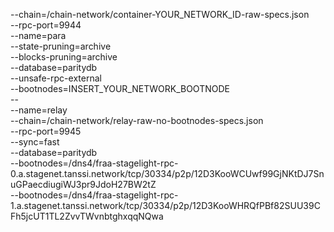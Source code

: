 --chain=/chain-network/container-YOUR_NETWORK_ID-raw-specs.json \
--rpc-port=9944 \
--name=para \
--state-pruning=archive \
--blocks-pruning=archive \
--database=paritydb \
--unsafe-rpc-external \
--bootnodes=INSERT_YOUR_NETWORK_BOOTNODE \
-- \
--name=relay \
--chain=/chain-network/relay-raw-no-bootnodes-specs.json \
--rpc-port=9945 \
--sync=fast \
--database=paritydb \
--bootnodes=/dns4/fraa-stagelight-rpc-0.a.stagenet.tanssi.network/tcp/30334/p2p/12D3KooWCUwf99GjNKtDJ7SnuGPaecdiugiWJ3pr9JdoH27BW2tZ \
--bootnodes=/dns4/fraa-stagelight-rpc-1.a.stagenet.tanssi.network/tcp/30334/p2p/12D3KooWHRQfPBf82SUU39CFh5jcUT1TL2ZvvTWvnbtghxqqNQwa
